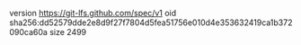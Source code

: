 version https://git-lfs.github.com/spec/v1
oid sha256:dd52579dde2e8d9f27f7804d5fea51756e010d4e353632419ca1b372090ca60a
size 2499

